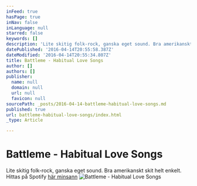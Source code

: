```yaml
---
inFeed: true
hasPage: true
inNav: false
inLanguage: null
starred: false
keywords: []
description: 'Lite skitig folk-rock, ganska eget sound. Bra amerikanskt skit helt enkelt.'
datePublished: '2016-04-14T20:55:58.387Z'
dateModified: '2016-04-14T20:55:34.807Z'
title: Battleme - Habitual Love Songs
author: []
authors: []
publisher:
  name: null
  domain: null
  url: null
  favicon: null
sourcePath: _posts/2016-04-14-battleme-habitual-love-songs.md
published: true
url: battleme-habitual-love-songs/index.html
_type: Article

---
```

# Battleme - Habitual Love Songs

Lite skitig folk-rock, ganska eget sound. Bra amerikanskt skit helt enkelt. Hittas på Spotify [här minsann][0]
![Battleme - Habitual Love Songs](https://the-grid-user-content.s3-us-west-2.amazonaws.com/6463cd03-7873-4527-87fa-4b6cfa30a7b3.jpg)

[0]: https://open.spotify.com/album/3gNpeV25uyOA3Egj4aJqoa